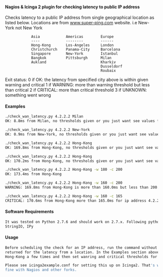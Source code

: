 #### Nagios & Icinga 2 plugin for checking latency to public IP address

Checks latency to a public IP address from single geographical 
location as listed below. Locations are from www.super-ping.com website.
i.e New-York not New York

                Asia            Americas        Europe
                ----            --------        ------
                Hong-Kong       Los-Angeles     London
                Christchurch    Panama-City     Barcelona 
                Singapore       New-York        Istanbul        
                Bangkok         Pittsburgh      Milan
                Aukland                         Kharkiv
                                                Dusseldorf
                                                Roubaix
Exit status:
 0  if OK: the latency from specified city above is within given warning and critical
 1  if WARNING: more than warning threshold but less than critical
 2  if CRITICAL: more than critical threshold 
 3  if UNKNOWN: something went wrong

#### Examples
```sh
./check_wan_latency.py 4.2.2.2 Milan
OK: 8.8ms from Milan, no thresholds given or you just want see values first

./check_wan_latency.py 4.2.2.2 New-York
OK: 0.9ms from New-York, no thresholds given or you just want see values first

./check_wan_latency.py 4.2.2.2 Hong-Kong
OK: 169.8ms from Hong-Kong, no thresholds given or you just want see values first

./check_wan_latency.py 4.2.2.2 Hong-Kong
OK: 170.2ms from Hong-Kong, no thresholds given or you just want see values first

./check_wan_latency.py 4.2.2.2 Hong-Kong -w 180 -c 200
OK: 173.4ms from Hong-Kong

./check_wan_latency.py 4.2.2.2 Hong-Kong -w 160 -c 200
WARNING: 169.8ms from Hong-Kong is more than 160.0ms but less than 200.0ms for ip address 4.2.2.2

./check_wan_latency.py 4.2.2.2 Hong-Kong -w 160 -c 165
CRITICAL: 170.6ms from Hong-Kong more than 165.0ms for ip address 4.2.2.2
```

#### Software  Requirements
```sh
It was tested on Python 2.7.6 and should work on 2.7.x. Following python modules are required: pycurl, 
StringIO, IPy
```

#### Usage
```sh
Before scheduling the check for an IP address, run the command without -w and -c to see min and max
returned for the latency from a location. In the Examples section above, we run the command from 
Hong-Kong a few times and then set wanring and critical thresholds for our checks.

Please see icinga2example.conf for setting this up on Icinga2. That's where I tested it but should work just
fine with Nagios and other forks.
```
